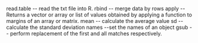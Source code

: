 read.table -- read the txt file into R.
rbind -- merge data by rows
apply -- Returns a vector or array or list of values obtained by applying a function to margins of an array or matrix.
mean -- calculate the average value
sd -- calculate the standard deviation
names --set the names of an object
gsub -- perform replacement of the first and all matches respectively.
